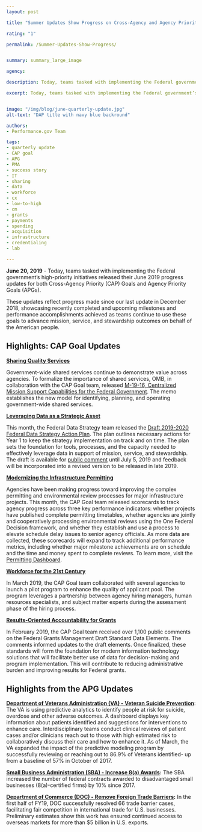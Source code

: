 ```yaml
---
layout: post

title: "Summer Updates Show Progress on Cross-Agency and Agency Priority Goals "

rating: "1"

permalink: /Summer-Updates-Show-Progress/


summary: summary_large_image

agency:

description: Today, teams tasked with implementing the Federal government’s high-priority initiatives released their June 2019 progress updates for both Cross-Agency Priority (CAP) Goals and Agency Priority Goals (APGs).

excerpt: Today, teams tasked with implementing the Federal government’s high-priority initiatives released their June 2019 progress updates for both Cross-Agency Priority (CAP) Goals and Agency Priority Goals (APGs).


image: "/img/blog/june-quarterly-update.jpg"
alt-text: "DAP title with navy blue backround"

authors:
- Performance.gov Team

tags:
- quarterly update
- CAP goal
- APG
- PMA
- success story
- IT
- sharing
- data
- workforce
- cx
- low-to-high
- cm
- grants
- payments
- spending
- acquisition
- infrastructure
- credentialing
- lab

---
```

**June 20, 2019** - Today, teams tasked with implementing the Federal government’s high-priority initiatives released their June 2019 progress updates for both Cross-Agency Priority (CAP) Goals and Agency Priority Goals (APGs).

These updates reflect progress made since our last update in December 2018, showcasing recently completed and upcoming milestones and performance accomplishments achieved as teams continue to use these goals to advance mission, service, and stewardship outcomes on behalf of the American people.

## Highlights: CAP Goal Updates ##

**[Sharing Quality Services](https://www.performance.gov/CAP/CAP_goal_5.html)**

Government-wide shared services continue to demonstrate value across agencies. To formalize the importance of shared services, OMB, in collaboration with the CAP Goal team, released [M-19-16, Centralized Mission Support Capabilities for the Federal Government](https://ussm.gsa.gov/). The memo establishes the new model for identifying, planning, and operating government-wide shared services.

**[Leveraging Data as a Strategic Asset](https://www.performance.gov/CAP/CAP_goal_2.html)**

This month, the Federal Data Strategy team released the [Draft 2019-2020 Federal Data Strategy Action Plan](https://strategy.data.gov/action-plan/#federal-data-strategy-action-plan). The plan outlines necessary actions for Year 1 to keep the strategy implementation on track and on time. The plan sets the foundation for tools, processes, and the capacity needed to effectively leverage data in support of mission, service, and stewardship. The draft is available for [public comment](https://strategy.data.gov/action-plan/) until July 5, 2019 and feedback will be incorporated into a revised version to be released in late 2019.

**[Modernizing the Infrastructure Permitting](https://www.performance.gov/CAP/CAP_goal_12.html)**

Agencies have been making progress toward improving the complex permitting and environmental review processes for major infrastructure projects. This month, the CAP Goal team released scorecards to track agency progress across three key performance indicators:  whether projects have published complete permitting timetables, whether agencies are jointly and cooperatively processing environmental reviews using the One Federal Decision framework, and whether they establish and use a process to elevate schedule delay issues to senior agency officials. As more data are collected, these scorecards will expand to track additional performance metrics, including whether major milestone achievements are on schedule and the time and money spent to complete reviews. To learn more, visit the [Permitting Dashboard](https://www.permits.performance.gov/about/news/accountability-scorecard-major-infrastructure-projects).

**[Workforce for the 21st Century](https://www.performance.gov/CAP/CAP_goal_3.html)**

In March 2019, the CAP Goal team collaborated with several agencies to launch a pilot program to enhance the quality of applicant pool. The program leverages a partnership between agency hiring managers, human resources specialists, and subject matter experts during the assessment phase of the hiring process.

**[Results-Oriented Accountability for Grants](https://www.performance.gov/CAP/CAP_goal_8.html)**

In February 2019, the CAP Goal team received over 1,100 public comments on the Federal Grants Management Draft Standard Data Elements. The comments informed updates to the draft elements. Once finalized, these standards will form the foundation for modern information technology solutions that will facilitate better use of data for decision-making and program implementation. This will contribute to reducing administrative burden and improving results for Federal grants.

## Highlights from the APG Updates ##

**[Department of Veterans Administration (VA) - Veteran Suicide Prevention](https://www.performance.gov/veterans_affairs/APG_va_4.html)**:
The VA is using predictive analytics to identify people at risk for suicide, overdose and other adverse outcomes. A dashboard displays key information about patients identified and suggestions for interventions to enhance care.  Interdisciplinary teams conduct clinical reviews of patient cases and/or clinicians reach out to those with high estimated risk to collaboratively discuss their care and how to enhance it. As of March, the VA expanded the impact of the predictive modeling program by successfully reviewing or reaching out to 86.9% of Veterans identified- up from a baseline of 57% in October of 2017.

**[Small Business Administration (SBA) - Increase 8(a) Awards](https://www.performance.gov/SBA/APG_sba_2.html):** The SBA increased the number of federal contracts awarded to disadvantaged small businesses (8(a)-certified firms) by 10% since 2017.

**[Department of Commerce (DOC) - Remove Foreign Trade Barriers](https://www.performance.gov/commerce/APG_commerce_4.html):** In the first half of FY19, DOC successfully resolved 66 trade barrier cases, facilitating fair competition in international trade for U.S. businesses. Preliminary estimates show this work has ensured continued access to overseas markets for more than $5 billion in U.S. exports.
